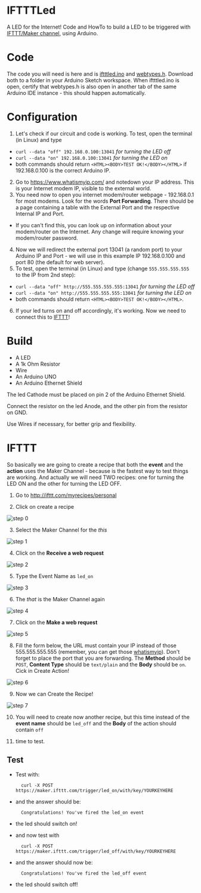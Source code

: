 # IFTTTLed
A LED for the Internet! Code and HowTo to build a LED to be
 triggered with [IFTTT/Maker channel](https://ifttt.com/maker), using Arduino.

# Code
The code you will need is here and is [iftttled.ino](https://raw.githubusercontent.com/ericoporto/IFTTTLed/master/iftttled.ino) and [webtypes.h](https://raw.githubusercontent.com/ericoporto/IFTTTLed/master/webtypes.h). Download both to a folder in your Arduino Sketch workspace. When iftttled.ino is open, certify that webtypes.h is also open in another tab of the same Arduino IDE instance - this should happen automatically.

# Configuration
1. Let's check if our circuit and code is working.
To test, open the terminal (in Linux) and type
* `curl --data "off" 192.168.0.100:13041` *for turning the LED off*
* `curl --data "on" 192.168.0.100:13041` *for turning the LED on*
* both commands should return `<HTML><BODY>TEST OK!</BODY></HTML>` if 192.168.0.100 is the correct Arduino IP.
2. Go to https://www.whatismyip.com/ and notedown your IP address.
This is your Internet modem IP, visible to the external world.
3. You need now to open you internet modem/router webpage -
 192.168.0.1 for most modems. Look for the words **Port
  Forwarding**. There should be a page containing a table with the
   External Port and the respective Internal IP and Port.
 * If you can't find this, you can look up on information about
 your modem/router on the Internet. Any change will require knowing
  your modem/router password.
4. Now we will redirect the external port 13041 (a random port) to
 your Arduino IP and Port - we will use in this example IP
  192.168.0.100 and port 80 (the default for web server).
5. To test, open the terminal (in Linux) and type
 (change `555.555.555.555` to the IP from 2nd step):
 * `curl --data "off" http://555.555.555.555:13041` *for turning the LED off*
 * `curl --data "on" http://555.555.555.555:13041` *for turning the LED on*
 * both commands should return `<HTML><BODY>TEST OK!</BODY></HTML>`.
6. If your led turns on and off accordingly, it's working.
Now we need to connect this to [IFTTT](https://ifttt.com/)!

# Build

* A LED
* A 1k Ohm Resistor
* Wire
* An Arduino UNO
* An Arduino Ethernet Shield

The led Cathode must be placed on pin 2 of the Arduino Ethernet Shield.

Connect the resistor on the led Anode, and the other pin from the resistor on GND.

Use Wires if necessary, for better grip and flexibility.

# IFTTT

So basically we are going to create a recipe that both the **event** and the
**action** uses the Maker Channel - because is the fastest way to test things are
working. And actually we will need TWO recipes: one for turning the LED ON and
the other for turning the LED OFF.

1. Go to http://ifttt.com/myrecipes/personal

2. Click on create a recipe

 ![step 0](https://raw.githubusercontent.com/ericoporto/IFTTTLed/master/img/step0.png)

3. Select the Maker Channel for the *this*

 ![step 1](https://raw.githubusercontent.com/ericoporto/IFTTTLed/master/img/step1.png)

4. Click on the **Receive a web request**

 ![step 2](https://raw.githubusercontent.com/ericoporto/IFTTTLed/master/img/step2.png)

5. Type the Event Name as `led_on`

 ![step 3](https://raw.githubusercontent.com/ericoporto/IFTTTLed/master/img/step3.png)

6. The *that* is the Maker Channel again

 ![step 4](https://raw.githubusercontent.com/ericoporto/IFTTTLed/master/img/step4.png)

7. Click on the **Make a web request**

 ![step 5](https://raw.githubusercontent.com/ericoporto/IFTTTLed/master/img/step5.png)

8. Fill the form below, the URL must contain your IP instead of those 555.555.555.555 (remember, you can get those [whatismyip](https://www.whatismyip.com/)). Don't forget to place the port that you are forwarding. The **Method** should be `POST`, **Content Type** should be `text/plain` and the **Body** should be `on`. Cick in Create Action!

 ![step 6](https://raw.githubusercontent.com/ericoporto/IFTTTLed/master/img/step6.png)

9. Now we can Create the Recipe!

 ![step 7](https://raw.githubusercontent.com/ericoporto/IFTTTLed/master/img/step7.png)

10. You will need to create now another recipe, but this time instead of the **event name** should be `led_off` and the **Body** of the action should contain `off`

11. time to test.

Test
----

* Test with:

        curl -X POST https://maker.ifttt.com/trigger/led_on/with/key/YOURKEYHERE

* and the answer should be:

        Congratulations! You've fired the led_on event

* the led should switch on!

* and now test with

        curl -X POST https://maker.ifttt.com/trigger/led_off/with/key/YOURKEYHERE

* and the answer should now be:

        Congratulations! You've fired the led_off event

* the led should switch off!
